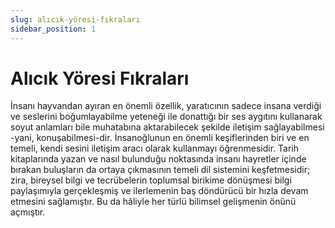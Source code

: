 ```yaml
---
slug: alıcık-yöresi-fıkraları
sidebar_position: 1
---
```


# Alıcık Yöresi Fıkraları

İnsanı hayvandan ayıran en önemli özellik, yaratıcının sadece insana verdiği ve seslerini boğumlayabilme yeteneği ile donattığı bir ses aygıtını kullanarak soyut anlamları bile muhatabına aktarabilecek şekilde iletişim sağlayabilmesi -yani, konuşabilmesi-dir. İnsanoğlunun en önemli keşiflerinden biri ve en temeli, kendi sesini iletişim aracı olarak kullanmayı öğrenmesidir. Tarih kitaplarında yazan ve nasıl bulunduğu noktasında insanı hayretler içinde bırakan buluşların da ortaya çıkmasının temeli dil sistemini keşfetmesidir; zira, bireysel bilgi ve tecrübelerin toplumsal birikime dönüşmesi bilgi paylaşımıyla gerçekleşmiş ve ilerlemenin baş döndürücü bir hızla devam etmesini sağlamıştır. Bu da hâliyle her türlü bilimsel gelişmenin önünü açmıştır.